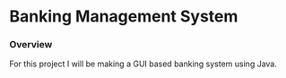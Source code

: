 # Banking Management System 

### Overview
For this project I will be making a GUI based banking system using Java.